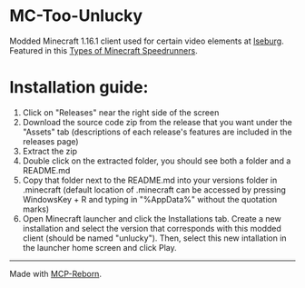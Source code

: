 # MC-Too-Unlucky

Modded Minecraft 1.16.1 client used for certain video elements at [Iseburg](https://www.youtube.com/channel/UCeCT_BJS_o2avWBNiXxEk2w). Featured in this [Types of Minecraft Speedrunners](https://www.youtube.com/watch?v=CN7gYnntwHk).

# Installation guide:

1. Click on "Releases" near the right side of the screen
2. Download the source code zip from the release that you want under the "Assets" tab (descriptions of each release's features are included in the releases page)
3. Extract the zip
4. Double click on the extracted folder, you should see both a folder and a README.md
5. Copy that folder next to the README.md into your versions folder in .minecraft (default location of .minecraft can be accessed by pressing WindowsKey + R and typing in "%AppData%" without the quotation marks)
6. Open Minecraft launcher and click the Installations tab. Create a new installation and select the version that corresponds with this modded client (should be named "unlucky"). Then, select this new intallation in the launcher home screen and click Play.

---

Made with [MCP-Reborn](https://github.com/Hexeption/MCP-Reborn).
